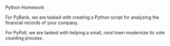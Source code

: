 Python Homework








For PyBank, we are tasked with creating a Python script for analyzing the financial records of your company.








For PyPoll, we are tasked with helping a small, rural town modernize its vote counting process.